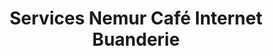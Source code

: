 ---
title: "Services Nemur Café Internet Buanderie"
url: /montreal/services-nemur-cafe-internet-buanderie/
shop: laundry
---